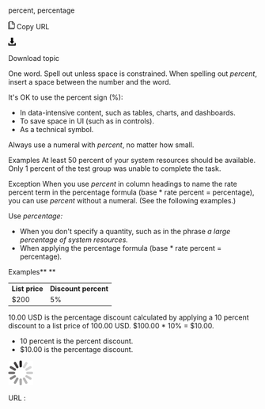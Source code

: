 # 

percent, percentage

![Copy URL](media/percent-percentage/Copy.png)
Copy URL

![Download](media/percent-percentage/Download.png)

Download topic

One word. Spell out unless space is constrained. When spelling out *percent*, insert a space between the number and the word. 

It's OK to use the percent sign (%):

  - In data-intensive content, such as tables, charts, and dashboards.
  - To save space in UI (such as in controls).
  - As a technical symbol. 

Always use a numeral with *percent*, no matter how small. 

Examples
At least 50 percent of your system resources should be available.
Only 1 percent of the test group was unable to complete the task. 

Exception
When you use *percent*
in column headings to name the rate percent term in the percentage
formula (base \* rate percent = percentage), you can use *percent* without a numeral. (See the following examples.)

Use *percentage:*

  - When you don't specify a quantity, such as in the phrase *a large percentage of system resources.*
  - When applying the percentage formula (base \* rate percent = percentage)*.*

Examples**
**

<table>
<tbody>
<tr class="odd">
<td><b>List price</b></td>
<td><b>Discount percent</b></td>
</tr>
<tr class="even">
<td>$200</td>
<td>5%</td>
</tr>
</tbody>
</table>

10.00 USD is the percentage discount calculated by applying a 10 percent discount to a list price of 100.00 USD. $100.00 \* 10% = $10.00. 

  - 10 percent is the percent discount. 
  - $10.00 is the percentage discount. 

![In progress](media/percent-percentage/activity-large.gif)

URL :
